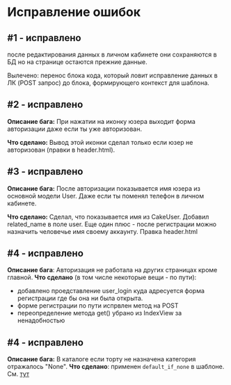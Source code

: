 # Исправление ошибок

## #1 - исправлено

после редактирования данных в личном кабинете они сохраняются в БД но на странице остаются прежние данные.

Вылечено: перенос блока кода, который ловит исправление данных в ЛК (POST запрос) до блока, формирующего контекст для шаблона.

## #2 - исправлено

**Описание бага:** При нажатии на иконку юзера выходит форма авторизации даже если ты уже авторизован. 

**Что сделано:** Вывод этой иконки сделал только если юзер не авторизован (правки в header.html).

## #3 - исправлено

**Описание бага:** После авторизации показывается имя юзера из основной модели User. Даже если ты поменял телефон в личном кабинете. 

**Что сделано:** Сделал, что показывается имя из CakeUser. Добавил related_name в поле user. Еще один плюс - после регистрации можно назначить человечье имя своему аккаунту. Правка header.html

## #4 - исправлено

**Описание бага**: Авторизация не работала на других страницах кроме главной.
**Что сделано** (в том числе некоторые вещи - по пути):
- добавлено проедставление user_login куда адресуется форма регистрации где бы она ни была открыта.
- форме регистрации по пути испрвлен метод на POST
- переопределение метода get() убрано из IndexView за ненадобностью

## #4 - исправлено 

**Описание бага:** В каталоге если торту не назначена категория отражалось "None". 
**Что сделано**: применен `default_if_none` в шаблоне. См. [тут](https://docs.djangoproject.com/en/4.2/ref/templates/builtins/#default-if-none)